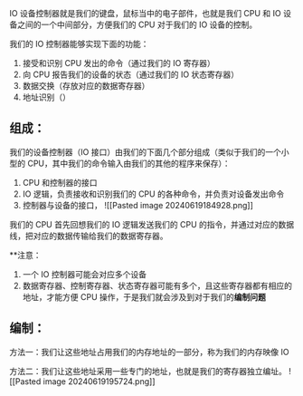 IO 设备控制器就是我们的键盘，鼠标当中的电子部件，也就是我们 CPU 和 IO 设备之间的一个中间部分，方便我们的 CPU 对于我们的 IO 设备的控制。

我们的 IO 控制器能够实现下面的功能：
1. 接受和识别 CPU 发出的命令（通过我们的 IO 寄存器）
2. 向 CPU 报告我们的设备的状态（通过我们的 IO 状态寄存器）
3. 数据交换（存放对应的数据寄存器）
4. 地址识别（）

## 组成：
我们的设备控制器（IO 接口）由我们的下面几个部分组成（类似于我们的一个小型的 CPU，其中我们的命令输入由我们的其他的程序来保存）：
1. CPU 和控制器的接口
2. IO 逻辑，负责接收和识别我们的 CPU 的各种命令，并负责对设备发出命令
3. 控制器与设备的接口，
![[Pasted image 20240619184928.png]]

我们的 CPU 首先回想我们的 IO 逻辑发送我们的 CPU 的指令，并通过对应的数据线，把对应的数据传输给我们的数据寄存器。

**注意：
1. 一个 IO 控制器可能会对应多个设备
2. 数据寄存器、控制寄存器、状态寄存器可能有多个，且这些寄存器都有相应的地址，才能方便 CPU 操作，于是我们就会涉及到对于我们的**编制问题**

## 编制：
方法一：我们让这些地址占用我们的内存地址的一部分，称为我们的内存映像 IO

方法二：我们让这些地址采用一些专门的地址，也就是我们的寄存器独立编址。
![[Pasted image 20240619195724.png]]

